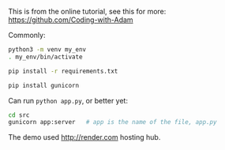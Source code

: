 
This is from the online tutorial, see this for more: https://github.com/Coding-with-Adam

Commonly:

```bash
python3 -m venv my_env
. my_env/bin/activate

pip install -r requirements.txt

pip install gunicorn
```

Can run `python app.py`, or better yet:

```bash
cd src
gunicorn app:server   # app is the name of the file, app.py
```

The demo used http://render.com hosting hub.
